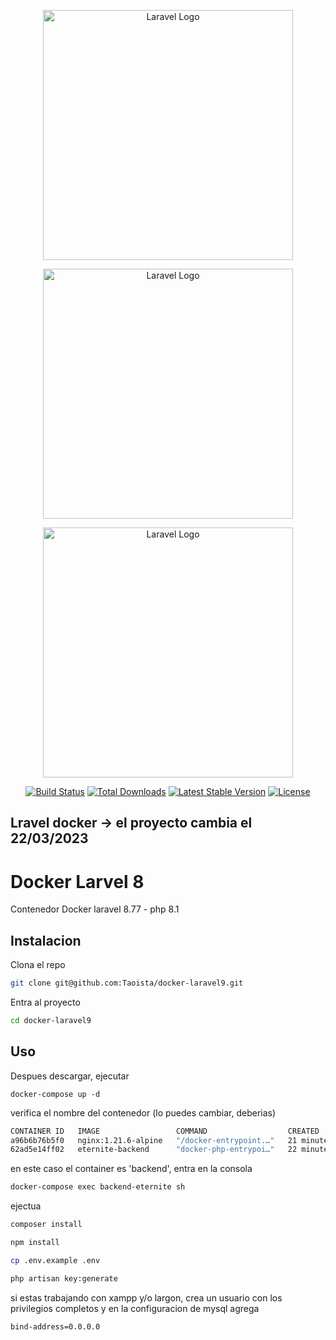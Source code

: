 <p align="center"><a href="https://laravel.com" target="_blank"><img src="https://d1.awsstatic.com/acs/characters/Logos/Docker-Logo_Horizontel_279x131.b8a5c41e56b77706656d61080f6a0217a3ba356d.png" width="400" alt="Laravel Logo"></a></p>

<p align="center"><a href="https://laravel.com" target="_blank"><img src="https://raw.githubusercontent.com/laravel/art/master/logo-lockup/5%20SVG/2%20CMYK/1%20Full%20Color/laravel-logolockup-cmyk-red.svg" width="400" alt="Laravel Logo"></a></p>

<p align="center"><a href="https://laravel.com" target="_blank"><img src="https://eternite.cl/assets/images/logo_.png" width="400" alt="Laravel Logo"></a></p>






<p align="center">
<a href="https://github.com/laravel/framework/actions"><img src="https://github.com/laravel/framework/workflows/tests/badge.svg" alt="Build Status"></a>
<a href="https://packagist.org/packages/laravel/framework"><img src="https://img.shields.io/packagist/dt/laravel/framework" alt="Total Downloads"></a>
<a href="https://packagist.org/packages/laravel/framework"><img src="https://img.shields.io/packagist/v/laravel/framework" alt="Latest Stable Version"></a>
<a href="https://packagist.org/packages/laravel/framework"><img src="https://img.shields.io/packagist/l/laravel/framework" alt="License"></a>
</p>

## Lravel docker -> el proyecto cambia el 22/03/2023

# Docker Larvel 8

Contenedor Docker laravel 8.77 - php 8.1

## Instalacion

Clona el repo

```bash
git clone git@github.com:Taoista/docker-laravel9.git
```
Entra al proyecto
```bash
cd docker-laravel9
```

## Uso
Despues descargar, ejecutar

```docker
docker-compose up -d
```
verifica el nombre del contenedor (lo puedes cambiar, deberias)

```bash
CONTAINER ID   IMAGE                 COMMAND                  CREATED          STATUS          PORTS                  NAMES
a96b6b76b5f0   nginx:1.21.6-alpine   "/docker-entrypoint.…"   21 minutes ago   Up 21 minutes   0.0.0.0:8001->80/tcp   webserver-eternite
62ad5e14ff02   eternite-backend      "docker-php-entrypoi…"   22 minutes ago   Up 22 minutes   9000/tcp               backend-eternite
```
en este caso el container es 'backend', entra en la consola

```bash
docker-compose exec backend-eternite sh
```
ejectua

```bash
composer install
```
```bash
npm install
```
```bash
cp .env.example .env
```
```bash
php artisan key:generate
```
si estas trabajando con xampp y/o largon, crea un usuario con los privilegios completos y en la configuracion de mysql agrega
```bash
bind-address=0.0.0.0
```





